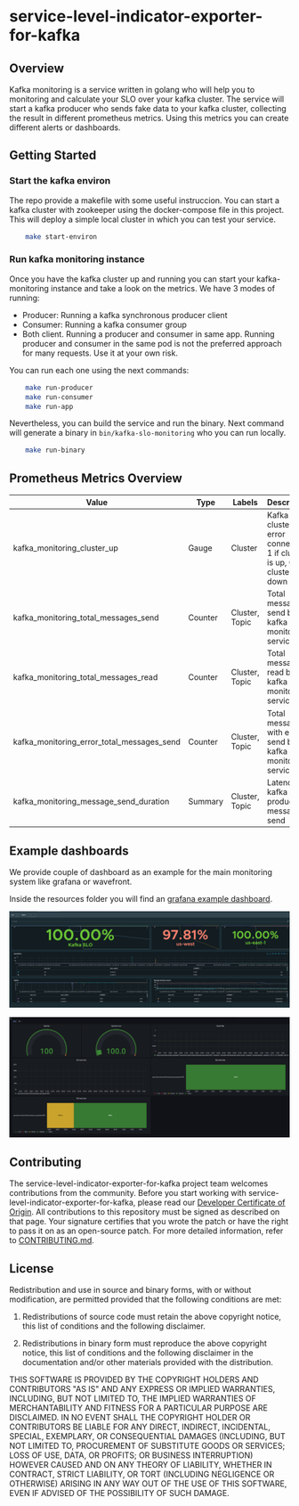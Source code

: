 # service-level-indicator-exporter-for-kafka

## Overview
Kafka monitoring is a service written in golang who will help you to monitoring and calculate your SLO over your kafka cluster. The service will start a kafka producer who sends fake data to your kafka cluster, collecting the result in different prometheus metrics. Using this metrics you can create different alerts or dashboards.

## Getting Started
### Start the kafka environ
The repo provide a makefile with some useful instruccion. You can start a kafka cluster with zookeeper using the docker-compose file in this project. This will deploy a simple local cluster in which you can test your service.
```bash
    make start-environ
```
### Run kafka monitoring instance
Once you have the kafka cluster up and running you can start your kafka-monitoring instance and take a look on the metrics. We have 3 modes of running: 
- Producer: Running a kafka synchronous producer client
- Consumer: Running a kafka consumer group
- Both client. Running a producer and consumer in same app. Running producer and consumer in the same pod is not the preferred approach for many requests. Use it at your own risk.

You can run each one using the next commands:
```bash
    make run-producer
    make run-consumer
    make run-app
```
Nevertheless, you can build the service and run the binary. Next command will generate a binary in `bin/kafka-slo-monitoring` who you can run locally.
```bash
    make run-binary
```

## Prometheus Metrics Overview

|  Value | Type | Labels | Description |
| -------- | ------ | -------- | -------- |
| kafka_monitoring_cluster_up | Gauge | Cluster | Kafka cluster with error connection. 1 if cluster is up, 0 if cluster is down |
| kafka_monitoring_total_messages_send | Counter | Cluster, Topic | Total messages send by the kafka monitoring services |
| kafka_monitoring_total_messages_read | Counter | Cluster, Topic | Total messages read by the kafka monitoring services |
| kafka_monitoring_error_total_messages_send | Counter | Cluster, Topic | Total messages with errors send by the kafka monitoring services |
| kafka_monitoring_message_send_duration | Summary | Cluster, Topic | Latency for kafka producer message send |

## Example dashboards

We provide couple of dashboard as an example for the main monitoring system like grafana or wavefront.

Inside the resources folder you will find an [grafana example dashboard](resources/grafana-dashboard.json).



![Wavefront Dashboard](docs/wavefront_dashboard.png "Wavefront Dashboard")

![Grafana Dashboard](docs/grafana_dashboard.png "Grafana Dashboard")


## Contributing

The service-level-indicator-exporter-for-kafka project team welcomes contributions from the community. Before you start working with service-level-indicator-exporter-for-kafka, please
read our [Developer Certificate of Origin](https://cla.vmware.com/dco). All contributions to this repository must be
signed as described on that page. Your signature certifies that you wrote the patch or have the right to pass it on
as an open-source patch. For more detailed information, refer to [CONTRIBUTING.md](CONTRIBUTING.md).

## License

Redistribution and use in source and binary forms, with or without modification, are permitted provided that the following conditions are met:
1. Redistributions of source code must retain the above copyright notice, this list of conditions and the following disclaimer.

2. Redistributions in binary form must reproduce the above copyright notice, this list of conditions and the following disclaimer in the documentation and/or other materials provided with the distribution.

THIS SOFTWARE IS PROVIDED BY THE COPYRIGHT HOLDERS AND CONTRIBUTORS "AS IS" AND ANY EXPRESS OR IMPLIED WARRANTIES, INCLUDING, BUT NOT LIMITED TO, THE IMPLIED WARRANTIES OF MERCHANTABILITY AND FITNESS FOR A PARTICULAR PURPOSE ARE DISCLAIMED.  IN NO EVENT SHALL THE COPYRIGHT HOLDER OR CONTRIBUTORS BE LIABLE FOR ANY DIRECT, INDIRECT, INCIDENTAL, SPECIAL, EXEMPLARY, OR CONSEQUENTIAL DAMAGES (INCLUDING, BUT NOT LIMITED TO, PROCUREMENT OF SUBSTITUTE GOODS OR SERVICES; LOSS OF USE, DATA, OR PROFITS; OR BUSINESS INTERRUPTION) HOWEVER CAUSED AND ON ANY THEORY OF LIABILITY, WHETHER IN CONTRACT, STRICT LIABILITY, OR TORT (INCLUDING NEGLIGENCE OR OTHERWISE) ARISING IN ANY WAY OUT OF THE USE OF THIS SOFTWARE, EVEN IF ADVISED OF THE POSSIBILITY OF SUCH DAMAGE.